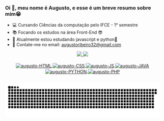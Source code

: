 ### Oi 👋, meu nome é Augusto, e esse é um breve resumo sobre mim😁

- 💻 Cursando Ciências da computação pelo IFCE -  1° semestre
- 📚 Focando os estudos na área Front-End 😎
- 🌱 Atualmente estou estudando javascript e python🐍
- 📩 Contate-me no email: augustoribeiro32@gmail.com

<div align="center">
  <a href="https://github.com/AugustoRi">
  <img height="180em" src="https://github-readme-stats.vercel.app/api?username=AugustoRi&show_icons=true&theme=dracula&include_all_commits=true&count_private=true"/>
  <img height="180em" src="https://github-readme-stats.vercel.app/api/top-langs/?username=AugustoRi&layout=compact&langs_count=7&theme=dracula"/>
</div>
<div style="display: inline_block" align="center"><br>
  <img align="center" alt="augusto-HTML" height="80" width="90" src="https://cdn.jsdelivr.net/gh/devicons/devicon/icons/html5/html5-original.svg">
  <img align="center" alt="augusto-CSS" height="80" width="90" src="https://cdn.jsdelivr.net/gh/devicons/devicon/icons/css3/css3-original.svg">
  <img align="center" alt="augusto-JS" height="80" width="90" src="https://cdn.jsdelivr.net/gh/devicons/devicon/icons/javascript/javascript-original.svg">
  <img align="center" alt="augusto-JAVA" height="80" width="90" src="https://cdn.jsdelivr.net/gh/devicons/devicon/icons/java/java-original-wordmark.svg">
  <img align="center" alt="augusto-PYTHON" height="80" width="90" src="https://cdn.jsdelivr.net/gh/devicons/devicon/icons/python/python-original.svg">
  <img align="center" alt="augusto-PHP" height="80" width="90" src="https://cdn.jsdelivr.net/gh/devicons/devicon/icons/php/php-plain.svg">
<div> 
  
  ##
  <!--
  <a href="https://www.youtube.com/channel/UC_-uuuZbY0AAt9CViNzvc-Q" target="_blank"><img src="https://img.shields.io/badge/YouTube-FF0000?style=for-the-badge&logo=youtube&logoColor=white" target="_blank"></a>
  <a href="https://instagram.com/rafaballerini" target="_blank"><img src="https://img.shields.io/badge/-Instagram-%23E4405F?style=for-the-badge&logo=instagram&logoColor=white" target="_blank"></a>
 	<a href="https://www.twitch.tv/rafaballerinii" target="_blank"><img src="https://img.shields.io/badge/Twitch-9146FF?style=for-the-badge&logo=twitch&logoColor=white" target="_blank"></a>
 <a href="https://discord.gg/pDbY76q8Qf" target="_blank"><img src="https://img.shields.io/badge/Discord-7289DA?style=for-the-badge&logo=discord&logoColor=white" target="_blank"></a> 
  <a href = "mailto:contatorafaballerini@gmail.com"><img src="https://img.shields.io/badge/-Gmail-%23333?style=for-the-badge&logo=gmail&logoColor=white" target="_blank"></a>
  <a href="https://www.linkedin.com/in/rafaella-ballerini-45875016a" target="_blank"><img src="https://img.shields.io/badge/-LinkedIn-%230077B5?style=for-the-badge&logo=linkedin&logoColor=white" target="_blank"></a> 
  -->
  ![Snake animation](https://github.com/AugustoRi/AugustoRi/blob/output/github-contribution-grid-snake.svg)

</div>
